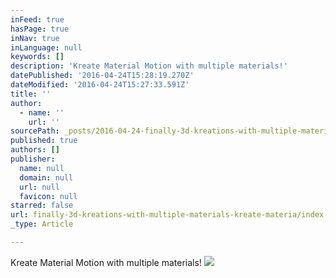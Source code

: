 ```yaml
---
inFeed: true
hasPage: true
inNav: true
inLanguage: null
keywords: []
description: 'Kreate Material Motion with multiple materials!'
datePublished: '2016-04-24T15:28:19.270Z'
dateModified: '2016-04-24T15:27:33.591Z'
title: ''
author:
  - name: ''
    url: ''
sourcePath: _posts/2016-04-24-finally-3d-kreations-with-multiple-materials-kreate-materia.md
published: true
authors: []
publisher:
  name: null
  domain: null
  url: null
  favicon: null
starred: false
url: finally-3d-kreations-with-multiple-materials-kreate-materia/index.html
_type: Article

---
```

Kreate Material Motion with multiple materials!
![](https://s3-us-west-2.amazonaws.com/the-grid-img/p/a77a9bfb0b25959c03b7afcca7b90beee5725d54.jpg)